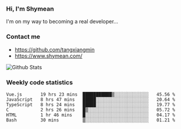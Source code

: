 ### Hi, I'm Shymean

I'm on my way to becoming a real developer...

### Contact me

- <https://github.com/tangxiangmin>
- <https://www.shymean.com/>

![Github Stats](https://github-readme-stats.vercel.app/api?username=tangxiangmin&show_icons=true&theme=dark)


###  Weekly code statistics

<!--START_SECTION:waka-->

```text
Vue.js       19 hrs 23 mins  ███████████▒░░░░░░░░░░░░░   45.56 %
JavaScript   8 hrs 47 mins   █████░░░░░░░░░░░░░░░░░░░░   20.64 %
TypeScript   8 hrs 24 mins   █████░░░░░░░░░░░░░░░░░░░░   19.77 %
C            2 hrs 26 mins   █▒░░░░░░░░░░░░░░░░░░░░░░░   05.72 %
HTML         1 hr 46 mins    █░░░░░░░░░░░░░░░░░░░░░░░░   04.17 %
Bash         30 mins         ▒░░░░░░░░░░░░░░░░░░░░░░░░   01.21 %
```

<!--END_SECTION:waka-->